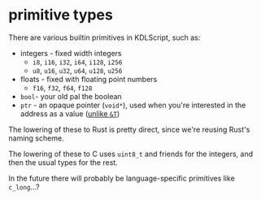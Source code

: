 # primitive types

There are various builtin primitives in KDLScript, such as:

* integers - fixed width integers
    * `i8`, `i16`, `i32`, `i64`, `i128`, `i256`
    * `u8`, `u16`, `u32`, `u64`, `u128`, `u256`
* floats - fixed with floating point numbers
    * `f16`, `f32`, `f64`, `f128`
* `bool`- your old pal the boolean
* `ptr` - an opaque pointer (`void*`), used when you're interested in the address as a value ([unlike `&T`](./refs.md))

The lowering of these to Rust is pretty direct, since we're reusing Rust's naming scheme.

The lowering of these to C uses `uint8_t` and friends for the integers, and then the usual types for the rest.

In the future there will probably be language-specific primitives like `c_long`...?


